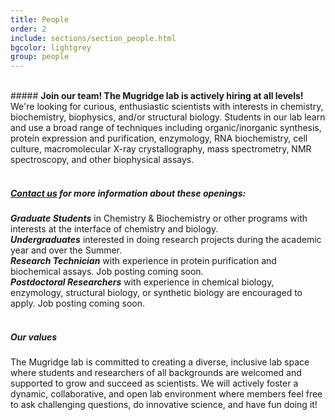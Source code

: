 ```yaml
---
title: People
order: 2
include: sections/section_people.html
bgcolor: lightgrey 
group: people
---
```


<br>
##### <strong>Join our team! The Mugridge lab is actively hiring at all levels!</strong>
We're looking for curious, enthusiastic scientists with interests in chemistry, biochemistry, biophysics, and/or structural biology. Students in our lab learn and use a broad range of techniques including organic/inorganic synthesis, protein expression and purification, enzymology, RNA biochemistry, cell culture, macromolecular X-ray crystallography, mass spectrometry, NMR spectroscopy, and other biophysical assays.
<br><br>

##### <strong><a href="mailto: mugridgelab@gmail.com">Contact us</a> for more information about these openings: </strong>

<strong><em>Graduate Students</em></strong> in Chemistry & Biochemistry or other programs with interests at the interface of chemistry and biology.<br>
<strong><em>Undergraduates</em></strong> interested in doing research projects during the academic year and over the Summer.<br>
<strong><em>Research Technician</em></strong> with experience in protein purification and biochemical assays. Job posting coming soon.<br>
<strong><em>Postdoctoral Researchers</em></strong> with experience in chemical biology, enzymology, structural biology, or synthetic biology are encouraged to apply. Job posting coming soon.
<br><br>

##### <strong> Our values</strong>
The Mugridge lab is committed to creating a diverse, inclusive lab space where students and researchers of all backgrounds are welcomed and supported to grow and succeed as scientists. We will actively foster a dynamic, collaborative, and open lab environment where members feel free to ask challenging questions, do innovative science, and have fun doing it!
